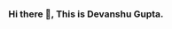 ### Hi there 👋, This is Devanshu Gupta.

<!--
**iamdevanshuguptaa/iamdevanshuguptaa** is a ✨ _special_ ✨ repository because its `README.md` (this file) appears on your GitHub profile.

Here are some ideas to get you started:

- 🔭 I’m currently working on MS-Excel project.
- 🌱 I’m currently learning Web-Scraping and Data Analytics
- 🤔 I’m looking for help with job in the respective field.(Data analysis)
- 💬 Ask me about python, SQL, Tableau and data analytics.
- 📫 How to reach me: iamdevanshuguptaa@gmail.com
- 😄 Pronouns: He/Him
- ⚡ Fun fact: I keep my work simple, clean and beginner-friendly.
-->
